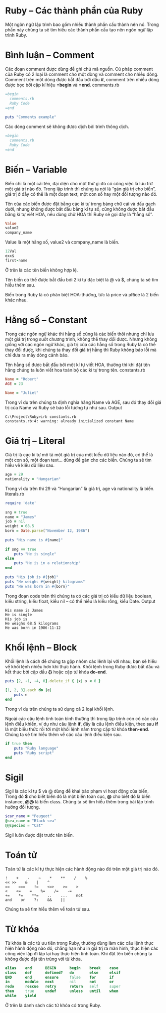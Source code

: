 # Ruby – Các thành phần của Ruby

Một ngôn ngữ lập trình bao gồm nhiều thành phần cấu thành nên nó. Trong phần này chúng ta sẽ tìm hiểu các thành phần cấu tạo nên ngôn ngữ lập trình Ruby.

# Bình luận – Comment

Các đoạn comment được dùng để ghi chú mã nguồn. Cú pháp comment của Ruby có 2 loại là comment cho một dòng và comment cho nhiều dòng. Comment trên một dòng được bắt đầu bởi dấu **#**, comment trên nhiều dòng được bọc bởi cặp kí hiệu **=begin** và **=end**.
comments.rb

```ruby
=begin
  comments.rb
  Ruby Code
=end
 
puts "Comments example"
```

Các dòng comment sẽ không được dịch bởi trình thông dịch.

```ruby
=begin
  comments.rb
  Ruby Code
=end
```

# Biến – Variable

Biến chỉ là một cái tên, đại diện cho một thứ gì đó có công việc là lưu trữ một giá trị nào đó. Trong lập trình thì chúng ta nói là “gán giá trị cho biến”, giá trị ở đây có thể là một đoạn text, một con số hay một đối tượng nào đó.

Tên của các biến được đặt bằng các kí tự trong bảng chữ cái và dấu gạch dưới, nhưng không được bắt đầu bằng kí tự số, cũng không được bắt đầu bằng kí tự viết HOA, nếu dùng chữ HOA thì Ruby sẽ gọi đây là “hằng số”.

```ruby
Value
value2
company_name
```

Value là một hằng số, value2 và company_name là biến.

```ruby
12Val
exx$
first-name
```

Ở trên là các tên biến không hợp lệ.

Tên biến có thể được bắt đầu bởi 2 kí tự đặc biệt là @ và $, chúng ta sẽ tìm hiểu thêm sau.

Biến trong Ruby là có phân biệt HOA-thường, tức là price và pRice là 2 biến khác nhau.

# Hằng số – Constant

Trong các ngôn ngữ khác thì hằng số cũng là các biến thôi nhưng chỉ lưu một giá trị trong suốt chương trình, không thể thay đổi được. Nhưng không giống với các ngôn ngữ khác, giá trị của các hằng số trong Ruby là có thể thay đổi được, khi chúng ta thay đổi giá trị hằng thì Ruby không báo lỗi mà chỉ đưa ra mấy dòng cảnh báo.

Tên hằng số được bắt đầu bởi một kí tự viết HOA, thường thì khi đặt tên hằng chúng ta luôn viết hoa toàn bộ các kí tự trong tên.
constants.rb

```ruby
Name = "Robert"
AGE = 23
 
Name = "Juliet"
```

Trong ví dụ trên chúng ta định nghĩa hằng Name và AGE, sau đó thay đổi giá trị của Name và Ruby sẽ báo lỗi tương tự như sau.
Output

```
C:\Project\Ruby>irb constants.rb
constants.rb:4: warning: already initialized constant Name
```

# Giá trị – Literal

Giá trị là các kí tự mô tả một giá trị của một kiểu dữ liệu nào đó, có thể là một con số, một đoạn text… dùng để gán cho các biến. Chúng ta sẽ tìm hiểu về kiểu dữ liệu sau.

```ruby
age = 29
nationality = "Hungarian"
```

Trong ví dụ trên thì 29 và “Hungarian” là giá trị, age và nationality là biến.
literals.rb

```ruby
require 'date'
 
sng = true
name = "James"
job = nil
weight = 68.5
born = Date.parse("November 12, 1986")
 
puts "His name is #{name}"
 
if sng == true
    puts "He is single"
else
    puts "He is in a relationship"
end
 
puts "His job is #{job}"
puts "He weighs #{weight} kilograms"
puts "He was born in #{born}"
```

Trong đoạn code trên thì chúng ta có các giá trị có kiểu dữ liệu boolean, kiểu string, kiểu float, kiểu nil – có thể hiểu là kiểu rỗng, kiểu Date.
Output

```
His name is James
He is single
His job is 
He weighs 68.5 kilograms
He was born in 1986-11-12
```

# Khối lệnh – Block

Khối lệnh là cách để chúng ta gộp nhóm các lênh lại với nhau, bạn sẽ hiểu về khối lệnh nhiều hơn khi thực hành. Khối lệnh trong Ruby được bắt đầu và kết thúc bởi cặp dấu **{}** hoặc cặp từ khóa **do-end**.

```ruby
puts [2, -1, -4, 0].delete_if { |x| x < 0 }
     
[1, 2, 3].each do |e|
    puts e
end
```

Trong ví dụ trên chúng ta sử dụng cả 2 loại khối lệnh.

Ngoài các câu lệnh tính toán bình thường thì trong lập trình còn có các câu lệnh điều khiển, ví dụ như câu lệnh **if**, đây là câu lệnh điều kiện, theo sau **if** là một biểu thức rồi tới một khối lệnh nằm trong cặp từ khóa **then-end**. Chúng ta sẽ tìm hiểu thêm về các câu lệnh điều kiện sau.

```ruby
if true then
    puts "Ruby language"
    puts "Ruby script"
end
```

# Sigil

Sigil là các kí tự $ và @ dùng để khai báo phạm vi hoạt động của biến. Trong đó **$** cho biết biến đó là một biến toàn cục, **@** cho biết đó là biến instance, **@@** là biến class. Chúng ta sẽ tìm hiểu thêm trong bài lập trình hướng đối tượng.

```ruby
$car_name = "Peugeot"
@sea_name = "Black sea"
@@species = "Cat"
```

Sigil luôn được đặt trước tên biến.

# Toán tử

Toán tử là các kí tự thực hiện các hành động nào đó trên một giá trị nào đó.

```
!    +    -    ~    *    **    /    %
<< >>    &    |    ^
==    ===    !=    <=>    >=    >
<    <=    =    %=    /=    -=
+=    *=    **=    ..    ...    not
and    or    ?:    &&    || 
```

Chúng ta sẽ tìm hiểu thêm về toán tử sau.

# Từ khóa

Từ khóa là các từ ưu tiên trong Ruby, thường dùng làm các câu lệnh thực hiện hành động nào đó, chẳng hạn như in giá trị ra màn hình, thực hiện các công việc lặp đi lặp lại hay thực hiện tính toán. Khi đặt tên biến chúng ta không được đặt tên trùng với từ khóa.

```ruby
alias    and      BEGIN      begin    break    case
class    def      defined?   do       else     elsif
END      end      ensure     false    for      if
in       module   next       nil      not      or
redo     rescue   retry      return   self     super
then     true     undef      unless   until    when
while    yield
```

Ở trên là danh sách các từ khóa có trong Ruby.
